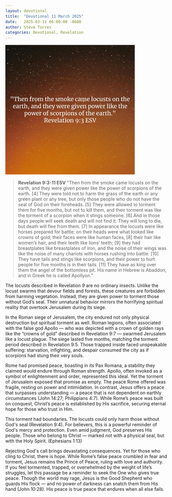```yaml
---
layout: devotional
title:  "Devotional 11 March 2025"
date:   2025-03-11 06:00:00 -0600
author: Steve Torres
categories: Devotional, Revelation
---
```

<img src="https://github.com/ElEsteeb/ElEsteeb.github.io/blob/main/images/devotionals/Rev-9_3.jpg?raw=true" alt="Revelation 9:3.jpg" style="max-width: 80%; height: auto;">

>**Revelation 9:3-11 ESV**
>"Then from the smoke came locusts on the earth, and they were given power like the power of scorpions of the earth. [4] They were told not to harm the grass of the earth or any green plant or any tree, but only those people who do not have the seal of God on their foreheads. [5] They were allowed to torment them for five months, but not to kill them, and their torment was like the torment of a scorpion when it stings someone. [6] And in those days people will seek death and will not find it. They will long to die, but death will flee from them. [7]  In appearance the locusts were like horses prepared for battle: on their heads were what looked like crowns of gold; their faces were like human faces, [8] their hair like women’s hair, and their teeth like lions’ teeth; [9] they had breastplates like breastplates of iron, and the noise of their wings was like the noise of many chariots with horses rushing into battle. [10] They have tails and stings like scorpions, and their power to hurt people for five months is in their tails. [11] They have as king over them the angel of the bottomless pit. His name in Hebrew is Abaddon, and in Greek he is called Apollyon."

The locusts described in Revelation 9 are no ordinary insects. Unlike the locust swarms that devour fields and forests, these creatures are forbidden from harming vegetation. Instead, they are given power to torment those without God’s seal. Their unnatural behavior mirrors the horrifying spiritual reality that overtook Jerusalem during its siege.

In the Roman siege of Jerusalem, the city endured not only physical destruction but spiritual torment as well. Roman legions, often associated with the false god Apollo — who was depicted with a crown of golden rays like the “crowns of gold” described in Revelation 9:7 — swarmed Jerusalem like a locust plague. The siege lasted five months, matching the torment period described in Revelation 9:5. Those trapped inside faced unspeakable suffering: starvation, infighting, and despair consumed the city as if scorpions had stung their very souls.

Rome had promised peace, boasting in its Pax Romana, a stability they claimed would endure through Roman strength. Apollo, often invoked as a symbol of enlightenment and order, represented this ideal. Yet the torment of Jerusalem exposed that promise as empty. The peace Rome offered was fragile, resting on power and intimidation. In contrast, Jesus offers a peace that surpasses understanding — a peace that is not dependent on earthly circumstances (John 14:27; Philippians 4:7). While Rome’s peace was built on conquest, Christ’s peace is established by His sacrifice, securing eternal hope for those who trust in Him.

This torment had boundaries. The locusts could only harm those without God's seal (Revelation 9:4). For believers, this is a powerful reminder of God's mercy and protection. Even amid judgment, God preserves His people. Those who belong to Christ — marked not with a physical seal, but with the Holy Spirit. (Ephesians 1:13)

Rejecting God's call brings devastating consequences. Yet for those who cling to Christ, there is hope. While Rome’s false peace crumbled in fear and torment, Jesus remains the Prince of Peace, ruling with love and authority. If you feel tormented, trapped, or overwhelmed by the weight of life’s struggles, let this passage be a reminder to seek the One who gives true peace. Though the world may rage, Jesus is the Good Shepherd who guards His flock — and no power of darkness can snatch them from His hand (John 10:28). His peace is true peace that endures when all else fails.


